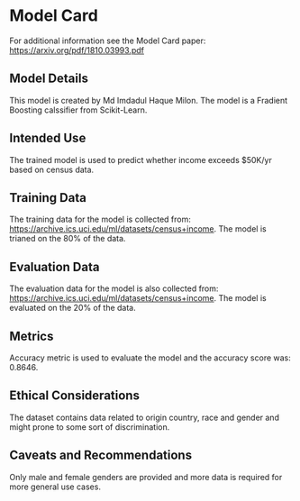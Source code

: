 # Model Card

For additional information see the Model Card paper: https://arxiv.org/pdf/1810.03993.pdf

## Model Details
This model is created by Md Imdadul Haque Milon. The model is a Fradient Boosting calssifier from Scikit-Learn.

## Intended Use
The trained model is used to predict whether income exceeds $50K/yr based on census data.

## Training Data
The training data for the model is collected from: https://archive.ics.uci.edu/ml/datasets/census+income. The model is trianed on the 80% of the data.

## Evaluation Data
The evaluation data for the model is also collected from: https://archive.ics.uci.edu/ml/datasets/census+income. The model is evaluated on the 20% of the data.

## Metrics
Accuracy metric is used to evaluate the model and the accuracy score was: 0.8646.

## Ethical Considerations
The dataset contains data related to origin country, race and gender and might prone to some sort of discrimination. 

## Caveats and Recommendations
Only male and female genders are provided and more data is required for more general use cases.